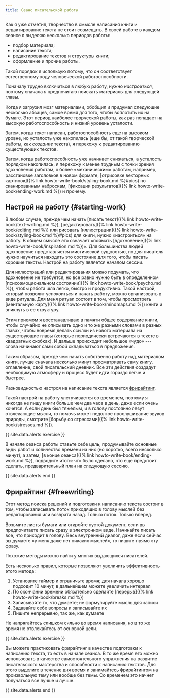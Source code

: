 ```yaml
---
title: Сеанс писательской работы
---
```


Как я уже отметил, творчество в смысле написания книги и
редактирование текста не стоит совмещать.  В своей работе в каждом
сеансе я выделяю несколько периодов работы:
- подбор материала;
- написание текста;
- редактирование текстов и структуры книги;
- оформление и прочие работы.

Такой порядок я использую потому, что он соответствует естественному
ходу человеческой работоспособности.

Поначалу трудно включиться в любую работу, нужно *настроиться*,
поэтому сначала я предпочитаю поискать материалы для следующей главы.

Когда я загрузил мозг материалами, обобщил и придумал следующие
несколько абзацев, самое время для того, чтобы воплотить их на
бумаге.  Этот период наиболее творческой работы, как раз попадает на
высокую работоспособность и низкий уровень усталости.

Затем, когда текст написан, работоспособность еще на высоком уровне,
но усталость уже накопилась (еще бы, от такой творческой работы, как
*создание* текста), я перехожу к редактированию существующих текстов.

Затем, когда работоспособность уже начинает снижаться, а усталость
порядком накопилась, я перехожу к менее трудным с точки зрения
вдохновения работам, к более «механическим» работам, например,
расстановке заголовков в новом формате, [отрисовке векторных
картинок]({% link howto-write-book/styling-book.md %}#pics) по сканированным
наброскам, [фиксации результатов]({% link
howto-write-book/ending-work.md %}) и прочему.

## Настрой на работу {#starting-work}

В любом случае, прежде чем начать [писать текст]({% link
howto-write-book/text-writing.md %}), [редактировать]({% link
howto-write-book/editing.md %}) или рисовать [иллюстрации]({% link
howto-write-book/styling-book.md %}#pics) для книги, нужно «настроиться» на работу.
В общем смысле это означает «поймать [вдохновение]({% link
howto-write-book/inspiration.md %})».  Для большинства людей
вдохновение представляется мистической сущностью, но для писателя
нужно научиться находить это состояние для того, чтобы писать хорошие
тексты.  Настрой на работу является началом сессии.

Для иллюстраций или редактирования можно подумать, что вдохновение не
требуется, но все равно нужно быть в определенном [психоэмоциональном
состоянии]({% link howto-write-book/psycho.md %}), чтобы работа шла
легко, быстро и продуктивно.  Такой настрой, который позволит
успокоиться и начать работу, можно организовать в виде ритуала.  Для
меня ритуал состоит в том, чтобы просмотреть [ментальную карту]({%
link howto-write-book/mindmaps.md %}) книги и вникнуть в ее структуру.

Этим приемом я восстанавливаю в памяти общее содержание книги, чтобы
случайно не описывать одно и то же разными словами в разных главах,
чтобы вовремя делать ссылки из нового материала на существующие главы
(которые периодически встречаются в тексте в квадратных скобках).  И
дальше происходит небольшое «чудо» --- слова начинают сами собой
складываться в предложения.

Таким образом, прежде чем начать собственно работу над материалом
книги, лучше сначала несколько минут просматривать саму книгу,
оглавление, свой писательский дневник.  Все эти действия создадут
необходимую атмосферу и процесс будет идти гораздо легче и быстрее.

Разновидностью настроя на написание текста является [фрирайтинг](#freewriting).

Такой настрой на работу улетучивается со временем, поэтому я никогда
не пишу книги больше чем два часа в день, даже если очень хочется.  А
если день был тяжелым, и в голову постоянно лезут отвлекающие мысли,
то помочь может недолгое прослушивание звуков природы, смотрите
[борьбу со стрессами]({% link howto-write-book/stresses.md %}).

{{ site.data.alerts.exercise }}

В начале сеанса работы ставьте себе цель, продумывайте основные виды
работ и количество времени на них (но коротко, всего несколько минут),
а затем, [в конце сеанса]({% link howto-write-book/ending-work.md %}),
подводите итоги: что было сделано, что еще предстоит сделать,
предварительный план на следующую сессию.

{{ site.data.alerts.end }}

## Фрирайтинг {#freewriting}

Этот метод поиска решений и подготовки к написанию текста состоит в
том, чтобы записывать поток приходящих в голову мыслей без
редактирования или возврата назад.  Только поток.  Только вперед.

Возьмите листы бумаги или откройте пустой документ, если вы
предпочитаете писать сразу в электронном виде.  Начинайте писать все,
что приходит в голову.  Весь внутренний диалог, даже если сейчас вы
думаете «у меня даже нет никаких мыслей», то пишите прямо эту фразу.

Похожие методы можно найти у многих выдающихся писателей.

Есть несколько правил, которые позволяют увеличить эффективность этого
метода:
1. Установите таймер и ограничьте время; для начала хорошо подходит 10
   минут, в дальнейшем можете увеличить интервал
2. По окончании времени обязательно сделайте [перерыв]({% link
   howto-write-book/breaks.md %})
3. Записывайте то, что думаете; не формулируйте мысль для записи
4. Задавайте себе вопросы и записывайте их
5. Пишите непрерывно, так же, как думаете

Не напрягайтесь слишком сильно во время написания, но в то же время не
отвлекайтесь от основной цели.

{{ site.data.alerts.exercise }}

Вы можете практиковать фрирайтинг в качестве подготовки к написанию
текста, то есть в начале сеанса.  В то же время его можно использовать
в качестве самостоятельного упражнения на развитие писательского
мастерства и способности к написанию текстов.  Для этого выделите в
течение дня время и занимайтесь фрирайтингом на произвольную тему или
вообще без темы.  Со временем это начнет получаться все лучше и лучше.

{{ site.data.alerts.end }}
